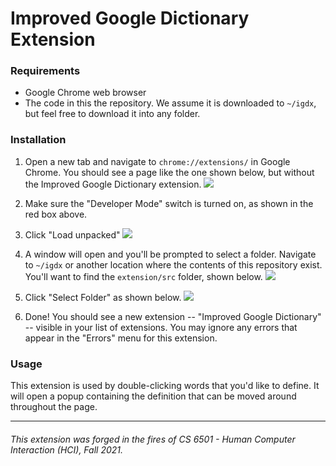 # Improved Google Dictionary Extension

### Requirements
- Google Chrome web browser
- The code in this the repository. We assume it is downloaded to `~/igdx`, but feel free to download it into any folder.

### Installation

1. Open a new tab and navigate to `chrome://extensions/` in Google Chrome. You should see a page like the one shown below, but without the Improved Google Dictionary extension.
![](https://i.gyazo.com/c394ed4b61fbf17821bfb7737800174f.png)

2. Make sure the "Developer Mode" switch is turned on, as shown in the red box above.

3. Click "Load unpacked"
![](https://i.gyazo.com/c1772c3b35a289f358ed5f1838861847.png)

4. A window will open and you'll be prompted to select a folder. Navigate to `~/igdx` or another location where the contents of this repository exist. You'll want to find the `extension/src` folder, shown below.
![](https://i.gyazo.com/298f40013b7a9f04d21cf8fb4ccd8f13.png)

5. Click "Select Folder" as shown below.
![](https://i.gyazo.com/380c98e963f48679d661dd743390b346.png)

6. Done! You should see a new extension -- "Improved Google Dictionary" -- visible in your list of extensions. You may ignore any errors that appear in the "Errors" menu for this extension.

### Usage

This extension is used by double-clicking words that you'd like to define. It will open a popup containing the definition that can be moved around throughout the page.

-----
###### This extension was forged in the fires of CS 6501 - Human Computer Interaction (HCI), Fall 2021.
